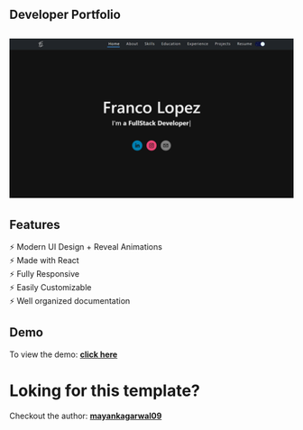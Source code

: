 ## Developer Portfolio

<h2 align="center">
  <img src="https://github.com/fraanlopez/portfolio-react/blob/main/public/images/projects/portfolio-poster.png" alt="Dev Portfolio" />
  <br>
</h2>

## Features

⚡️ Modern UI Design + Reveal Animations\
⚡️ Made with React\
⚡️ Fully Responsive\
⚡️ Easily Customizable\
⚡️ Well organized documentation

## Demo

To view the demo: **[click here](https://portfolio-dev-flopez.web.app)**

# Loking for this template? 
Checkout the author: **[mayankagarwal09](https://github.com/mayankagarwal09)**
